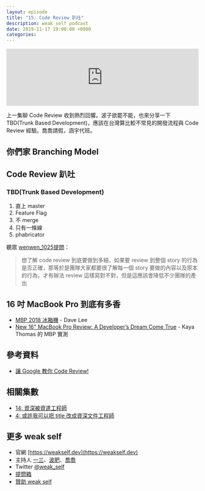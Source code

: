 ```yaml
---
layout: episode
title: "15: Code Review 趴吐"
description: weak self podcast
date: 2019-11-17 19:00:00 +0800
categories: 
---
```

<iframe src="https://www.listennotes.com/embedded/e/ec048afaf2ae463abb5c4916d480644d/" width="100%" style="width: 1px; min-width: 100%;" frameborder="0" scrolling="no"></iframe>

上一集聊 Code Review 收到熱烈回響。波子欲罷不能，也來分享一下 TBD(Trunk Based Development)，應該在台灣算比較不常見的開發流程與 Code Review 經驗。喬喬請假，涵宇代班。

## 你們家 Branching Model

## Code Review 趴吐

### TBD(Trunk Based Development)

1. 直上 master
2. Feature Flag 
3. 不 merge 
4. 只有一條線
5. phabricator

聽眾 [wenwen_1025提問](https://twitter.com/wenwen_1025/status/1194250013326491649)：

> 想了解 code review 到底要做到多細，如果要 review 到整個 story 的行為是否正確，那等於是團隊大家都要很了解每一個 story 要做的內容以及原本的行為，才有辦法 review 這樣寫對不對，但是這應該會降低不少團隊的產出

## 16 吋 MacBook Pro 到底有多香

- [MBP 2018 冰箱機](https://www.youtube.com/watch?v=Dx8J125s4cg) - Dave Lee
- [New 16" MacBook Pro Review: A Developer’s Dream Come True](https://onezero.medium.com/new-16-macbook-pro-review-a-developers-dream-come-true-989ae57882dd) - Kaya Thomas 的 MBP 實測

## 參考資料
* [讓 Google 教你 Code Review!](https://medium.com/@ryanyang1221/讓-google-教你-code-review-be251d4d81b4)

## 相關集數
* [14: 資深被資遣工程師](https://weakself.dev/episodes/14)
* [4: 或許我可以把 title 改成資深文件工程師](https://weakself.dev/episodes/4)

## 更多 weak self

* 官網 [https://weakself.dev](https://weakself.dev)
* 主持人 [一三](https://twitter.com/ethanhuang13)、[波肥](https://twitter.com/PofatTseng)、[喬喬](https://twitter.com/joe_trash_talk)
* Twitter [@weak_self](https://twitter.com/weak_self)
* [提問箱](https://peing.net/zh-TW/weak_self)
* [贊助 weak self](https://weakself.dev/#donation)